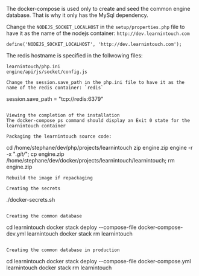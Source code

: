 The docker-compose is used only to create and seed the common engine database. That is why it only has the MySql dependency.  

Change the `NODEJS_SOCKET_LOCALHOST` in the `setup/properties.php` file to have it as the name of the nodejs container: `http://dev.learnintouch.com`
```
define('NODEJS_SOCKET_LOCALHOST', 'http://dev.learnintouch.com');
```

The redis hostname is specified in the follwowing files:
```
learnintouch/php.ini
engine/api/js/socket/config.js

Change the session.save_path in the php.ini file to have it as the name of the redis container: `redis`
```
session.save_path = "tcp://redis:6379"
```

Viewing the completion of the installation  
The docker-compose ps command should display an Exit 0 state for the learnintouch container

Packaging the learnintouch source code:
```
cd /home/stephane/dev/php/projects/learnintouch
zip engine.zip engine -r -x "*.git/*";
cp engine.zip /home/stephane/dev/docker/projects/learnintouch/learnintouch;
rm engine.zip
```
Rebuild the image if repackaging

Creating the secrets
```
./docker-secrets.sh
```

Creating the common database
```
cd learnintouch
docker stack deploy --compose-file docker-compose-dev.yml learnintouch
docker stack rm learnintouch
```

Creating the common database in production
```
cd learnintouch
docker stack deploy --compose-file docker-compose.yml learnintouch
docker stack rm learnintouch
```

